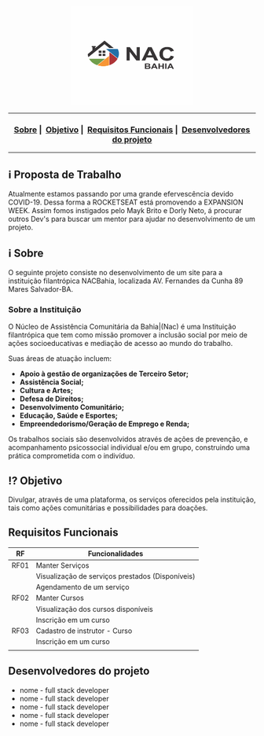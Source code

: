 <p align="center"> 
<img src="./.github/LogoNACBanhia.png" width="250" height="200">
</p>

___

<h3 align="center">
  <a href="#information_source-sobre">Sobre</a>&nbsp;|&nbsp;
  <a href="#interrobang-motivo">Objetivo</a>&nbsp;|&nbsp;
  <a href="#serviços">Requisitos Funcionais</a>&nbsp;|&nbsp;
  <a href="#cursos">Desenvolvedores do projeto</a>
</h3>

___

## :information_source: Proposta de Trabalho
Atualmente estamos passando por uma  grande efervescência devido COVID-19. Dessa forma a ROCKETSEAT está promovendo a EXPANSION WEEK. Assim fomos instigados pelo Mayk Brito e Dorly Neto, á procurar outros Dev's para buscar um mentor para ajudar no desenvolvimento de um projeto. 

## :information_source: Sobre 
O seguinte projeto consiste no desenvolvimento de um site para a instituição filantrópica NACBahia, localizada AV. Fernandes da Cunha 89 Mares
Salvador-BA. 

### Sobre a Instituição

O Núcleo de Assistência Comunitária da Bahia|(Nac) é uma Instituição filantrópica que tem como missão promover a inclusão social por meio de ações socioeducativas e mediação de acesso ao mundo do trabalho.

Suas áreas de atuação incluem:
<strong>
- Apoio à gestão de organizações de Terceiro Setor;
- Assistência Social;
- Cultura e Artes;
- Defesa de Direitos;
- Desenvolvimento Comunitário;
- Educação, Saúde e Esportes;
- Empreendedorismo/Geração de Emprego e Renda;
</strong>

Os trabalhos sociais são desenvolvidos através de ações de prevenção, e acompanhamento psicossocial individual e/ou em grupo, construindo uma prática comprometida com o indivíduo.

## :interrobang: Objetivo
Divulgar, através de uma plataforma, os serviços oferecidos pela instituição, tais como ações comunitárias e possibilidades para doações. 

## Requisitos Funcionais 
| RF   | Funcionalidades  |
|  :-: |---|
| RF01 | Manter Serviços  |
|      |Visualização de serviços prestados (Disponíveis)   |
|      |Agendamento de um serviço   |
| RF02 | Manter Cursos  |
|      |Visualização dos cursos disponíveis   |
|      |Inscrição em um curso   |
| RF03 |Cadastro de instrutor - Curso   |
|      |Inscrição em um curso   |
|      ||


## Desenvolvedores do projeto 
* nome - full stack developer
* nome - full stack developer
* nome - full stack developer
* nome - full stack developer
* nome - full stack developer


